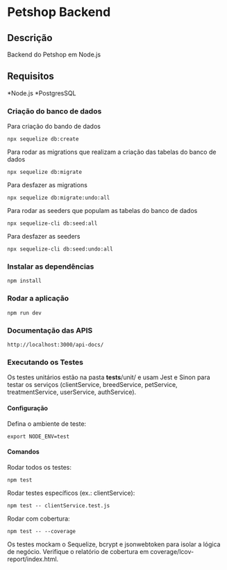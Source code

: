 # Petshop Backend

## Descrição
Backend do Petshop em Node.js

## Requisitos
*Node.js
*PostgresSQL

### Criação do banco de dados

Para criação do bando de dados
```
npx sequelize db:create
```
Para rodar as migrations que realizam a criação das tabelas do banco de dados

```
npx sequelize db:migrate
```

Para desfazer as migrations
```
npx sequelize db:migrate:undo:all
```

Para rodar as seeders que populam as tabelas do banco de dados

```
npx sequelize-cli db:seed:all
```

Para desfazer as seeders
```
npx sequelize-cli db:seed:undo:all
```

### Instalar as dependências

```
npm install
```

### Rodar a aplicação

```
npm run dev
```

### Documentação das APIS

```
http://localhost:3000/api-docs/
```

### Executando os Testes
Os testes unitários estão na pasta __tests__/unit/ e usam Jest e Sinon para testar os serviços (clientService, breedService, petService, treatmentService, userService, authService).

#### Configuração
Defina o ambiente de teste:
```
export NODE_ENV=test
```

#### Comandos

Rodar todos os testes:
```
npm test
```

Rodar testes específicos (ex.: clientService):
```
npm test -- clientService.test.js
```

Rodar com cobertura:
```
npm test -- --coverage
```

Os testes mockam o Sequelize, bcrypt e jsonwebtoken para isolar a lógica de negócio. Verifique o relatório de cobertura em coverage/lcov-report/index.html.